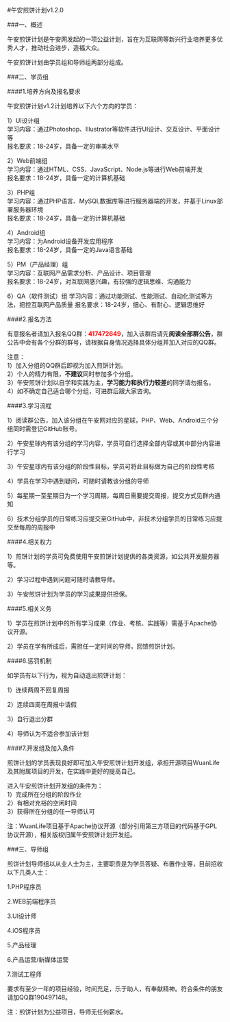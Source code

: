 #午安煎饼计划v1.2.0

###一、概述
 
午安煎饼计划是午安网发起的一项公益计划，旨在为互联网等新兴行业培养更多优秀人才，推动社会进步，造福大众。
 
午安煎饼计划由学员组和导师组两部分组成。
 
###二、学员组
 
####1.培养方向及报名要求

午安煎饼计划v1.2计划培养以下六个方向的学员：
 
1）UI设计组<br>
学习内容：通过Photoshop、Illustrator等软件进行UI设计、交互设计、平面设计等<br>
报名要求：18-24岁，具备一定的审美水平
 
2）Web前端组<br>
学习内容：通过HTML、CSS、JavaScript、Node.js等进行Web前端开发<br>
报名要求：18-24岁，具备一定的计算机基础
 
3）PHP组<br>
学习内容：通过PHP语言、MySQL数据库等进行服务器端的开发，并基于Linux部署服务器环境<br>
报名要求：18-24岁，具备一定的计算机基础

4）Android组<br>
学习内容：为Android设备开发应用程序<br>
报名要求：18-24岁，具备一定的Java语言基础

5）PM（产品经理）组<br>
学习内容：互联网产品需求分析、产品设计、项目管理<br>
报名要求：18-24岁，对互联网感兴趣，有较强的逻辑思维、沟通能力

6）QA（软件测试）组
学习内容：通过功能测试、性能测试、自动化测试等方法，把控互联网产品质量
报名要求：18-24岁，细心、有耐心、逻辑思维好
 
####2.报名方法

有意报名者请加入报名QQ群：<font color=red><b>417472649</b></font>，加入该群后请先**阅读全部群公告**，群公告中会有各个分群的群号，请根据自身情况选择具体分组并加入对应的QQ群。
 
注意：<br>
1）加入分组的QQ群后即视为加入煎饼计划。<br>
2）个人的精力有限，**不建议**同时参加多个分组。<br>
3）午安煎饼计划以自学和实践为主，**学习能力和执行力较差**的同学请勿报名。<br>
4）如不确定自己适合哪个分组，可进群后跟大家咨询。
 
####3.学习流程

1）阅读群公告，加入该分组在午安网对应的星球，PHP、Web、Android三个分组同时需登记GitHub账号。

2）午安星球内有该分组的学习内容，学员可自行选择全部内容或其中部分内容进行学习

3）午安星球内有该分组的阶段性目标，学员可将此目标做为自己的阶段性考核

4）学员在学习中遇到疑问，可随时请教该分组的导师

5）每星期一至星期日为一个学习周期，每周日需要提交周报，提交方式见群内通知

6）技术分组学员的日常练习应提交至GitHub中，非技术分组学员的日常练习应提交至每周的周报中


####4.相关权力

1）煎饼计划的学员可免费使用午安煎饼计划提供的各类资源，如公共开发服务器等。

2）学习过程中遇到问题可随时请教导师。

3）午安煎饼计划为学员的学习成果提供担保。
 
####5.相关义务

1）学员在煎饼计划中的所有学习成果（作业、考核、实践等）需基于Apache协议开源。

2）学员在学有所成后，需担任一定时间的导师，回馈煎饼计划。

####6.惩罚机制

如学员有以下行为，视为自动退出煎饼计划：

1）连续两周不回复周报

2）连续四周在周报中请假

3）自行退出分群

4）导师认为不适合参加该计划
 
####7.开发组及加入条件

煎饼计划的学员表现良好即可加入午安煎饼计划开发组，承担开源项目WuanLife及其附属项目的开发，在实践中更好的提高自己。

进入午安煎饼计划开发组的条件为：<br>
1）完成所在分组的阶段作业<br>
2）有相对充裕的空闲时间<br>
3）获得所在分组的任一导师认可

注：WuanLife项目基于Apache协议开源（部分引用第三方项目的代码基于GPL协议开源），相关版权归属午安煎饼计划开发组。

###三、导师组
 
煎饼计划导师组以从业人士为主，主要职责是为学员答疑、布置作业等，目前招收以下几类人士：

1.PHP程序员

2.WEB前端程序员

3.UI设计师

4.iOS程序员

5.产品经理

6.产品运营/新媒体运营

7.测试工程师
 
要求有至少一年的项目经验，时间充足，乐于助人，有奉献精神。符合条件的朋友请加QQ群190497148。

注：煎饼计划为公益项目，导师无任何薪水。

